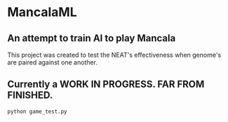 # MancalaML
## An attempt to train AI to play Mancala
This project was created to test the NEAT's effectiveness when genome's are paired against one another.

## Currently a WORK IN PROGRESS. FAR FROM FINISHED.
`python game_test.py`
